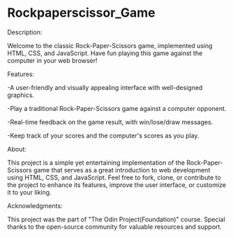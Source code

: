 # Rockpaperscissor_Game
Description:

Welcome to the classic Rock-Paper-Scissors game, implemented using HTML, CSS, and JavaScript. Have fun playing this game against the computer in your web browser!


Features:


  -A user-friendly and visually appealing interface with well-designed graphics.
  
  
  -Play a traditional Rock-Paper-Scissors game against a computer opponent.
  
  
  -Real-time feedback on the game result, with win/lose/draw messages.
  
  
  -Keep track of your scores and the computer's scores as you play.
  

About:

This project is a simple yet entertaining implementation of the Rock-Paper-Scissors game that serves as a great introduction to web development using HTML, CSS, and JavaScript. Feel free to fork, clone, or contribute to the project to enhance its features, improve the user interface, or customize it to your liking.

Acknowledgments:

This project was the part of "The Odin Project(Foundation)" course. Special thanks to the open-source community for valuable resources and support.
